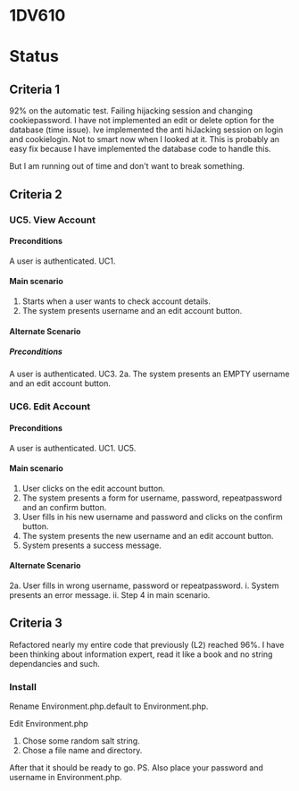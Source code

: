 # 1DV610
# Status
## Criteria 1
92% on the automatic test. Failing hijacking session and changing cookiepassword.
I have not implemented an edit or delete option for the database (time issue).
Ive implemented the anti hiJacking session on login and cookielogin. 
Not to smart now when I looked at it. This is probably an easy fix 
because I have implemented the database code to handle this.

But I am running out of time and don't want to break something.

## Criteria 2
### UC5. View Account
#### Preconditions
A user is authenticated. UC1.
#### Main scenario
1. Starts when a user wants to check account details.
2. The system presents username and an edit account button.
#### Alternate Scenario
##### Preconditions
A user is authenticated. UC3.
2a. The system presents an EMPTY username and an edit account button.

### UC6. Edit Account
#### Preconditions
A user is authenticated. UC1. UC5.
#### Main scenario
1. User clicks on the edit account button.
2. The system presents a form for username, password, repeatpassword and an confirm button.
3. User fills in his new username and password and clicks on the confirm button.
4. The system presents the new username and an edit account button.
5. System presents a success message.
#### Alternate Scenario
2a. User fills in wrong username, password or repeatpassword.
    i. System presents an error message.
    ii. Step 4 in main scenario.

## Criteria 3
Refactored nearly my entire code that previously (L2) reached 96%.
I have been thinking about information expert, read it like a book and no string dependancies and such.

### Install
Rename Environment.php.default to Environment.php.

Edit Environment.php
1. Chose some random salt string.
2. Chose a file name and directory.

After that it should be ready to go. PS. Also place your password and username in Environment.php.